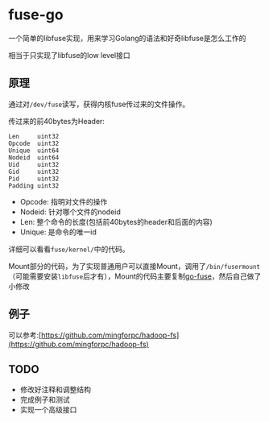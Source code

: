# fuse-go

一个简单的libfuse实现，用来学习Golang的语法和好奇libfuse是怎么工作的

相当于只实现了libfuse的low level接口

## 原理

通过对`/dev/fuse`读写，获得内核fuse传过来的文件操作。

传过来的前40bytes为Header:

```
Len     uint32
Opcode  uint32
Unique  uint64
Nodeid  uint64
Uid     uint32
Gid     uint32
Pid     uint32
Padding uint32
```

* Opcode: 指明对文件的操作
* Nodeid: 针对哪个文件的nodeid
* Len: 整个命令的长度(包括前40bytes的header和后面的内容)
* Unique: 是命令的唯一id

详细可以看看`fuse/kernel/`中的代码。

Mount部分的代码，为了实现普通用户可以直接Mount，调用了`/bin/fusermount`（可能需要安装`libfuse`后才有），Mount的代码主要复制[go-fuse](https://github.com/hanwen/go-fuse)，然后自己做了小修改

## 例子

可以参考:[https://github.com/mingforpc/hadoop-fs](https://github.com/mingforpc/hadoop-fs)

## TODO

* 修改好注释和调整结构
* 完成例子和测试
* 实现一个高级接口